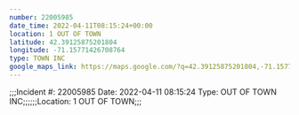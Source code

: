 ```yaml
---
number: 22005985
date_time: 2022-04-11T08:15:24+00:00
location: 1 OUT OF TOWN
latitude: 42.39125875201804
longitude: -71.15771426708764
type: TOWN INC
google_maps_link: https://maps.google.com/?q=42.39125875201804,-71.15771426708764
---
```


;;;Incident #: 22005985  Date: 2022-04-11 08:15:24   Type: OUT OF TOWN INC;;;;;;Location: 1 OUT OF TOWN;;;
